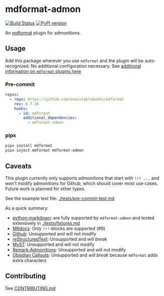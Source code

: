 # mdformat-admon

[![Build Status][ci-badge]][ci-link] [![PyPI version][pypi-badge]][pypi-link]

<!-- [![codecov.io][cov-badge]][cov-link]
[cov-badge]: https://codecov.io/gh/executablebooks/mdformat-admon/branch/main/graph/badge.svg
[cov-link]: https://codecov.io/gh/executablebooks/mdformat-admon
 -->

An [mdformat](https://github.com/executablebooks/mdformat) plugin for admonitions.

## Usage

Add this package wherever you use `mdformat` and the plugin will be auto-recognized. No additional configuration necessary. See [additional information on `mdformat` plugins here](https://mdformat.readthedocs.io/en/stable/users/plugins.html)

### Pre-commit

```yaml
repos:
  - repo: https://github.com/executablebooks/mdformat
    rev: 0.7.16
    hooks:
      - id: mdformat
        additional_dependencies:
          - mdformat-admon
```

### pipx

```sh
pipx install mdformat
pipx inject mdformat mdformat-admon
```

## Caveats

This plugin currently only supports admonitions that start with `!!! ...` and won't modify admonitions for Github, which should cover most use cases. Future work is planned for other types.

See the example test file: [./tests/pre-commit-test.md](https://raw.githubusercontent.com/KyleKing/mdformat-admon/main/tests/pre-commit-test.md)

As a quick summary:

- [python-markdown](https://python-markdown.github.io/extensions/admonition/): are fully supported by `mdformat-admon` and tested extensively in [./tests/fixtures.md](https://raw.githubusercontent.com/KyleKing/mdformat-admon/main/tests/fixtures.md)
- [MKdocs](https://squidfunk.github.io/mkdocs-material/reference/admonitions): Only `!!!`-blocks are supported (#9)
- [Github](https://github.com/orgs/community/discussions/16925): Unsupported and will not modify
- [reStructuredText](https://docutils.sourceforge.io/docs/ref/rst/directives.html#specific-admonitions): Unsupported and *will break*
- [MyST](https://myst-parser.readthedocs.io/en/latest/syntax/roles-and-directives.html): Unsupported and will not modify
- [Remark-Admonitions](https://github.com/elviswolcott/remark-admonitions): Unsupported and will not modify
- [Obsidian Callouts](https://help.obsidian.md/How+to/Use+callouts): Unsupported and *will break* because `mdformat` adds extra characters

## Contributing

See [CONTRIBUTING.md](https://github.com/KyleKing/mdformat-admon/blob/main/CONTRIBUTING.md)

[ci-badge]: https://github.com/kyleking/mdformat-admon/workflows/CI/badge.svg?branch=main
[ci-link]: https://github.com/kyleking/mdformat-admon/actions?query=workflow%3ACI+branch%3Amain+event%3Apush
[pypi-badge]: https://img.shields.io/pypi/v/mdformat-admon.svg
[pypi-link]: https://pypi.org/project/mdformat-admon
